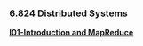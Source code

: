 ### 6.824 Distributed Systems

**[l01-Introduction and MapReduce](https://github.com/huangrt01/CS-Notes/blob/master/Notes/6.824-Distributed-Systems/l01-Introduction%20and%20MapReduce)**

